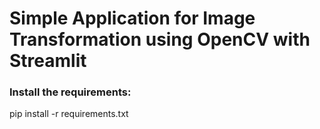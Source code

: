 # Simple Application for Image Transformation using OpenCV with Streamlit

### Install the requirements:
pip install -r requirements.txt
